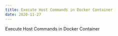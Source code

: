 ```yaml
---
title: Execute Host Commands in Docker Container
date: 2020-11-27
---
```


Execute Host Commands in Docker Container
